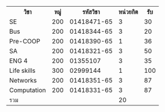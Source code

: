 <table>
<tr>
    <th>วิชา</th>
    <th>หมู่</th>
    <th>รหัสวิชา</th>
    <th>หน่วยกิต</th>
    <th>รับ</th>
</tr>
<tr>
    <td>SE</td>
    <td>200</td>
    <td>01418471-65</td>
    <td>3</td>
    <td>30</td>
</tr>
<tr>
    <td>Bus</td>
    <td>200</td>
    <td>01418344-65</td>
    <td>3</td>
    <td>20</td>
</tr>
<tr>
    <td>Pre-COOP</td>
    <td>200</td>
    <td>01418390-65</td>
    <td>1</td>
    <td>36</td>
</tr>
<tr>
    <td>SA</td>
    <td>200</td>
    <td>01418321-65</td>
    <td>3</td>
    <td>50</td>
</tr>
<tr>
    <td>ENG 4</td>
    <td>200</td>
    <td>01355107</td>
    <td>3</td>
    <td>35</td>
</tr>
<tr>
    <td>Life skills</td>
    <td>300</td>
    <td>02999144</td>
    <td>1</td>
    <td>100</td>
</tr>
<tr>
    <td>Networks</td>
    <td>200</td>
    <td>01418351-65</td>
    <td>3</td>
    <td>87</td>
</tr>
<tr>
    <td>Computation</td>
    <td>200</td>
    <td>01418331-65</td>
    <td>3</td>
    <td>87</td>
</tr>
<tr>
    <td>รวม</td>
    <td></td>
    <td></td>
    <td>20</td>
</tr>
</table>